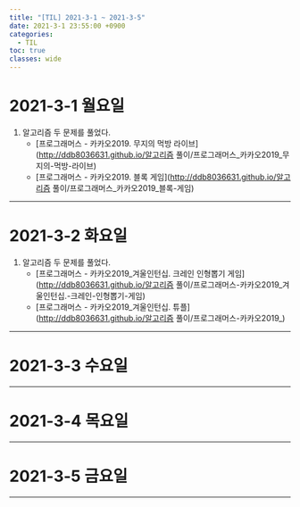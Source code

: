 ```yaml
---
title: "[TIL] 2021-3-1 ~ 2021-3-5"
date: 2021-3-1 23:55:00 +0900
categories:
  - TIL
toc: true
classes: wide
---
```


# 2021-3-1 월요일

1. 알고리즘 두 문제를 풀었다.
   - [프로그래머스 - 카카오2019. 무지의 먹방 라이브](http://ddb8036631.github.io/알고리즘 풀이/프로그래머스_카카오2019_무지의-먹방-라이브)
   - [프로그래머스 - 카카오2019. 블록 게임](http://ddb8036631.github.io/알고리즘 풀이/프로그래머스_카카오2019_블록-게임)

---

# 2021-3-2 화요일

1. 알고리즘 두 문제를 풀었다.
   - [프로그래머스 - 카카오2019_겨울인턴십. 크레인 인형뽑기 게임](http://ddb8036631.github.io/알고리즘 풀이/프로그래머스-카카오2019_겨울인턴십.-크레인-인형뽑기-게임)
   - [프로그래머스 - 카카오2019_겨울인턴십. 튜플](http://ddb8036631.github.io/알고리즘 풀이/프로그래머스-카카오2019_)

---

# 2021-3-3 수요일

---

# 2021-3-4 목요일

---

# 2021-3-5 금요일

---
